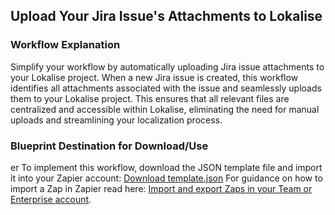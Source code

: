 ## Upload Your Jira Issue's Attachments to Lokalise  

### Workflow Explanation  

Simplify your workflow by automatically uploading Jira issue attachments to your Lokalise project. When a new Jira issue is created, this workflow identifies all attachments associated with the issue and seamlessly uploads them to your Lokalise project. This ensures that all relevant files are centralized and accessible within Lokalise, eliminating the need for manual uploads and streamlining your localization process.  


### Blueprint Destination for Download/Use  
er
To implement this workflow, download the JSON template file and import it into your Zapier account: [Download template.json](template.json)
For guidance on how to import a Zap in Zapier read here: [Import and export Zaps in your Team or Enterprise account](https://help.zapier.com/hc/en-us/articles/8496308481933-Import-and-export-Zaps-in-your-Team-or-Enterprise-account).

